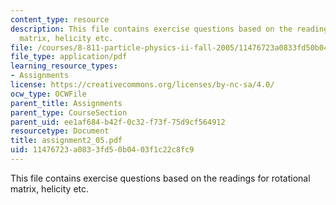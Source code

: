 ```yaml
---
content_type: resource
description: This file contains exercise questions based on the readings for rotational
  matrix, helicity etc.
file: /courses/8-811-particle-physics-ii-fall-2005/11476723a0833fd50b0403f1c22c8fc9_assignment2_05.pdf
file_type: application/pdf
learning_resource_types:
- Assignments
license: https://creativecommons.org/licenses/by-nc-sa/4.0/
ocw_type: OCWFile
parent_title: Assignments
parent_type: CourseSection
parent_uid: ee1af684-b42f-0c32-f73f-75d9cf564912
resourcetype: Document
title: assignment2_05.pdf
uid: 11476723-a083-3fd5-0b04-03f1c22c8fc9
---
```

This file contains exercise questions based on the readings for rotational matrix, helicity etc.